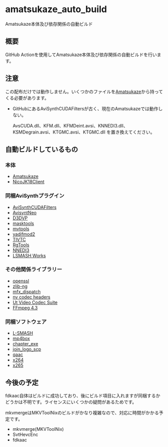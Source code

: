 # amatsukaze_auto_build

Amatsukaze本体及び依存関係の自動ビルド

## 概要

GitHub Actionを使用してAmatsukaze本体及び依存関係の自動ビルドを行います。

## 注意

この配布だけでは動作しません。いくつかのファイルを[Amatsukaze](https://github.com/nekopanda/Amatsukaze.git)から持ってくる必要があります。

- GitHubにあるAviSynthCUDAFiltersが古く、現在のAmatsukazeでは動作しない。

    AvsCUDA.dll、KFM.dll、KFMDeint.avsi、KNNEDI3.dll、KSMDegrain.avsi、KTGMC.avsi、KTGMC.dll を置き換えてください。

## 自動ビルドしているもの

### 本体

- [Amatsukaze](https://github.com/R2Lish/Amatsukaze.git)
- [NicoJK18Client](https://github.com/nekopanda/Amatsukaze.git)

### 同梱AviSynthプラグイン

- [AviSynthCUDAFilters](https://github.com/nekopanda/AviSynthCUDAFilters.git)
- [AvisyntNeo](https://github.com/nekopanda/AviSynthPlus.git)
- [D3DVP](https://github.com/nekopanda/D3DVP.git)
- [masktools](https://github.com/pinterf/masktools.git)
- [mvtools](https://github.com/pinterf/mvtools.git)
- [yadifmod2](https://github.com/Asd-g/yadifmod2.git)
- [TIVTC](https://github.com/pinterf/TIVTC.git)
- [RgTools](https://github.com/pinterf/RgTools.git)
- [NNEDI3](https://github.com/jpsdr/NNEDI3.git)
- [LSMASH Works](https://github.com/Mr-Ojii/L-SMASH-Works.git)

### その他関係ライブラリー

- [openssl](https://github.com/openssl/openssl.git)
- [zlib-ng](https://github.com/zlib-ng/zlib-ng.git)
- [mfx_dispatch](https://github.com/lu-zero/mfx_dispatch.git)
- [nv codec headers](https://github.com/FFmpeg/nv-codec-headers.git)
- [Ut Video Codec Suite](https://github.com/umezawatakeshi/utvideo.git)
- [FFmpeg 4.3](https://github.com/FFmpeg/FFmpeg.git)

### 同梱ソフトウェア

- [L-SMASH](https://github.com/rigaya/l-smash.git)
- [mp4box](https://github.com/gpac/gpac.git)
- [chapter_exe](https://github.com/nekopanda/chapter_exe.git)
- [join_logo_scp](https://github.com/yobibi/join_logo_scp.git)
- [qaac](https://github.com/nu774/qaac.git)
- [x264](https://code.videolan.org/videolan/x264.git)
- [x265](https://bitbucket.org/multicoreware/x265_git.git)

## 今後の予定

fdkaac自体はビルドに成功しており、後にビルド項目に入れますが同梱するかどうかは不明です。ライセンスにいくつかの疑問があるためです。

mkvmergeはMKVToolNixのビルドがかなり複雑なので、対応に時間がかかる予定です。

- mkvmerge(MKVToolNix)
- SvtHevcEnc
- fdkaac
